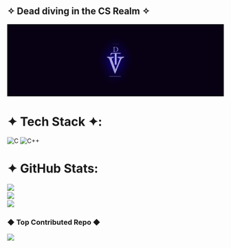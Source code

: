 ## ✧ Dead diving in the CS Realm ✧

![Logo](github-banner.png)

# ✦ Tech Stack ✦:
![C](https://img.shields.io/badge/c-%2300599C.svg?style=for-the-badge&logo=c&logoColor=white) ![C++](https://img.shields.io/badge/c++-%2300599C.svg?style=for-the-badge&logo=c%2B%2B&logoColor=white)
# ✦ GitHub Stats:
![](https://github-readme-stats.vercel.app/api?username=ValgoTheDEAD&theme=blue_navy&hide_border=false&include_all_commits=false&count_private=true)<br/>
![](https://nirzak-streak-stats.vercel.app/?user=ValgoTheDEAD&theme=blue_navy&hide_border=false)<br/>
![](https://github-readme-stats.vercel.app/api/top-langs/?username=ValgoTheDEAD&theme=blue_navy&hide_border=false&include_all_commits=false&count_private=true&layout=compact)


### ◆ Top Contributed Repo ◆
![](https://github-contributor-stats.vercel.app/api?username=ValgoTheDEAD&limit=5&theme=blue_navy&combine_all_yearly_contributions=true)

<!-- Proudly created with GPRM ( https://gprm.itsvg.in ) -->
